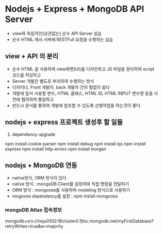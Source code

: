 # Nodejs + Express + MongoDB API Server

- view와 독립적인(상관없는) 순수 API Server 실습
- 순수 HTML 에서 서버에 RESTFull 요청을 수행하는 실습

## view + API 의 분리

- 순수 HTML 을 사용하여 view화면(UI)를 디자인하고 JS 파일을 분리하여 script코드를 작성하고
- Server 개발은 별도로 부리하여 수행하는 방식
- 디자이너, Front 개발자, back 개발자 간의 협업이 쉽다
- 개발에 앞서 사용할 변수, HTML 클래스, HTML ID, HTML INPUT 변수명 등을 사전에 협의하여 통일하고
- 반드시 문서를 통하여 개발에 참조할 수 있도록 선행작업을 하는것이 좋다

## nodejs + express 프로젝트 생성후 할 일들

1. dependency upgrade

npm install cookie-parser
npm install debug
npm install ejs
npm install express
npm install http-errors
npm install morgan

## nodejs + MongoDB 연동

- native방식, ORM 방식이 있다
- native 방식 : mongoDB Client를 설정하여 직접 명령을 전달하기
- ORM 방식 : mongoose를 사용하여 modeling 방식으로 사용하기
- mogoose dependency를 설정 : npm install mongoose

### mongoDB Atlas 접속정보

mongodb+srv://inqu0302:<password>@cluster0.fjfsc.mongodb.net/myFirstDatabase?retryWrites=true&w=majority
